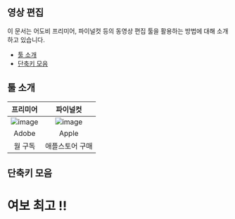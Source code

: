 ## 영상 편집
이 문서는 어도비 프리미어, 파이널컷 등의 동영상 편집 툴을 활용하는 방법에 대해 소개하고 있습니다.

- [툴 소개](#툴-소개)
- [단축키 모음](#단축키-모음)

## 툴 소개

| 프리미어 | 파이널컷 |
|:----:|:----:|
| ![image](https://user-images.githubusercontent.com/101777355/167284318-432c7416-6e89-481a-a5ff-228eb3755e21.png) | ![image](https://user-images.githubusercontent.com/101777355/167284303-206de87c-9b8c-49ec-b10d-f4382e83fbe4.png) |
| Adobe | Apple |
| 월 구독 | 애플스토어 구매 |

## 단축키 모음
# 여보 최고 !!



